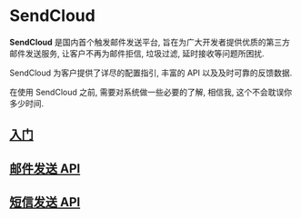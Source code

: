 # SendCloud

**SendCloud** 是国内首个触发邮件发送平台, 旨在为广大开发者提供优质的第三方邮件发送服务, 让客户不再为邮件拒信, 垃圾过滤, 延时接收等问题所困扰.

SendCloud 为客户提供了详尽的配置指引, 丰富的 API 以及及时可靠的反馈数据. 

在使用 SendCloud 之前, 需要对系统做一些必要的了解, 相信我, 这个不会耽误你多少时间.

## [入门](guide.md)
## [邮件发送 API](email/index.md)
## [短信发送 API](sms.md)

